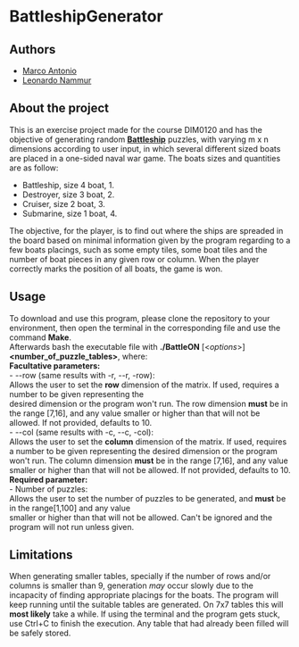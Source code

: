 # **BattleshipGenerator**
## Authors

 - [Marco Antonio](github.com/MarcoAFC)
 - [Leonardo Nammur](github.com/Nammur)
## About the project
  This is an exercise project made for the course DIM0120 and has the objective of generating random [**Battleship**](https://en.wikipedia.org/wiki/Battleship_(puzzle)) puzzles, with varying m x n dimensions according to user input, in which several different sized boats are placed in a one-sided naval war game. The boats sizes and quantities are as follow:
  
  - Battleship, size 4 boat, 1.
  - Destroyer, size 3 boat, 2.
  - Cruiser, size 2 boat, 3.
  - Submarine, size 1 boat, 4.
  
  The objective, for the player, is to find out where the ships are spreaded in the board based on minimal information given by the program regarding to a few boats placings, such as some empty tiles, some boat tiles and the number of boat pieces in any given row or column. When the player correctly marks the position of all boats, the game is won.
   
## Usage
  To download and use this program, please clone the repository to your environment, then open the terminal in the corresponding file and use the command **Make**.\
  Afterwards bash the executable file with **./BattleON** [<*options*>] **<number_of_puzzle_tables>**, where:\
    **Facultative parameters:**\
      - --row (same results with -r, --r, -row):\
        Allows the user to set the **row** dimension of the matrix. If used, requires a number to be given representing the  
      desired dimension or the program won't run. The row dimension **must** be in the range [7,16], and any value smaller or
      higher than that will not be allowed. If not provided, defaults to 10.\
      - --col (same results with -c, --c, -col):\
       Allows the user to set the **column** dimension of the matrix. If used, requires a number to be given representing the
      desired dimension or the program won't run. The column dimension **must** be in the range [7,16], and any value smaller
      or higher than that will not be allowed. If not provided, defaults to 10.\
    **Required parameter:**\
       - Number of puzzles:\
         Allows the user to set the number of puzzles to be generated, and **must** be in the range[1,100] and any value  
        smaller or higher than that will not be allowed. Can't be ignored and the program will not run unless given.
         
## Limitations
  When generating smaller tables, specially if the number of rows and/or columns is smaller than 9, generation *may* occur slowly due to the incapacity of finding appropriate placings for the boats. The program will keep running until the suitable tables are generated. On 7x7 tables this will **most likely** take a while. If using the terminal and the program gets stuck, use Ctrl+C to finish the execution. Any table that had already been filled will be safely stored.

